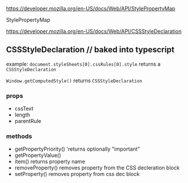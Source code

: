 https://developer.mozilla.org/en-US/docs/Web/API/StylePropertyMap
 
StylePropertyMap

https://developer.mozilla.org/en-US/docs/Web/API/CSSStyleDeclaration

## CSSStyleDeclaration // baked into typescript

example:  `document.styleSheets[0].cssRules[0].style` returns a `CSSStyleDeclaration`

`Window.getComputedStyle()` returns `CSSStyleDeclaration`

### props

- cssText 
- length
- parentRule

### methods

- getPropertyPriority() 'returns optionally "important"
- getPropertyValue() 
- item()  returns property name
- removeProperty() removes property from the CSS decleration block
- setProperty() removes property from css dec block

